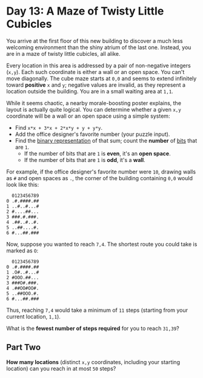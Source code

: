 # Day 13: A Maze of Twisty Little Cubicles

You arrive at the first floor of this new building to discover a much less welcoming environment than the shiny atrium of the last one. Instead, you are in a maze of twisty little cubicles, all alike.

Every location in this area is addressed by a pair of non-negative integers (`x,y`). Each such coordinate is either a wall or an open space. You can't move diagonally. The cube maze starts at `0,0` and seems to extend infinitely toward **positive** `x` and `y`; negative values are invalid, as they represent a location outside the building. You are in a small waiting area at `1,1`.

While it seems chaotic, a nearby morale-boosting poster explains, the layout is actually quite logical. You can determine whether a given `x,y` coordinate will be a wall or an open space using a simple system:

* Find `x*x + 3*x + 2*x*y + y + y*y`.
* Add the office designer's favorite number (your puzzle input).
* Find the [binary representation](https://en.wikipedia.org/wiki/Binary_number) of that sum; count the **number** of [bits](https://en.wikipedia.org/wiki/Bit) that are `1`.
  * If the number of bits that are `1` is **even**, it's an **open space**.
  * If the number of bits that are `1` is **odd**, it's a **wall**.

For example, if the office designer's favorite number were `10`, drawing walls as `#` and open spaces as `.`, the corner of the building containing `0,0` would look like this:

```
  0123456789
0 .#.####.##
1 ..#..#...#
2 #....##...
3 ###.#.###.
4 .##..#..#.
5 ..##....#.
6 #...##.###
```

Now, suppose you wanted to reach `7,4`. The shortest route you could take is marked as `O`:

```
  0123456789
0 .#.####.##
1 .O#..#...#
2 #OOO.##...
3 ###O#.###.
4 .##OO#OO#.
5 ..##OOO.#.
6 #...##.###
```

Thus, reaching `7,4` would take a minimum of `11` steps (starting from your current location, `1,1`).

What is the **fewest number of steps required** for you to reach `31,39`?

## Part Two

**How many locations** (distinct `x,y` coordinates, including your starting location) can you reach in at most `50` steps?
